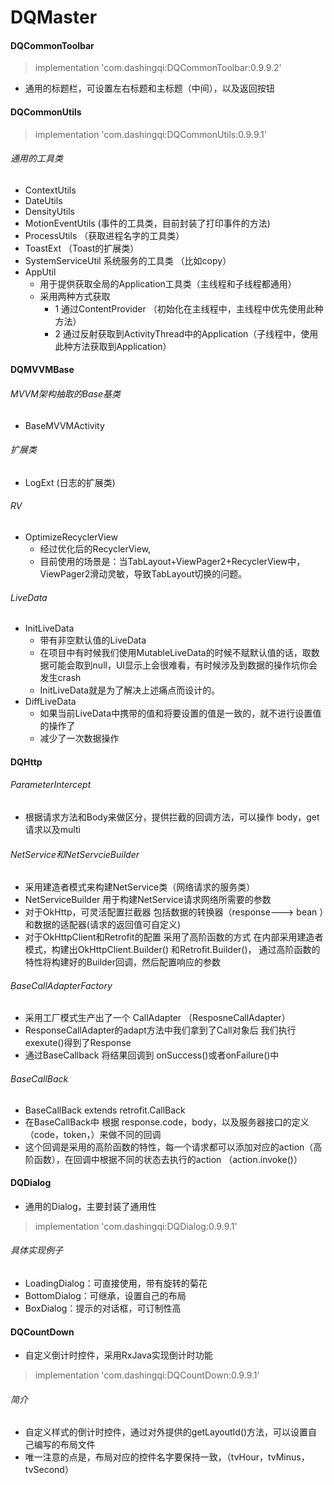# DQMaster

#### DQCommonToolbar
> implementation 'com.dashingqi:DQCommonToolbar:0.9.9.2'
- 通用的标题栏，可设置左右标题和主标题（中间），以及返回按钮

#### DQCommonUtils
> implementation 'com.dashingqi:DQCommonUtils:0.9.9.1'
###### 通用的工具类
- ContextUtils
- DateUtils
- DensityUtils
- MotionEventUtils (事件的工具类，目前封装了打印事件的方法)
- ProcessUtils （获取进程名字的工具类）
- ToastExt （Toast的扩展类）
- SystemServiceUtil 系统服务的工具类 （比如copy）
- AppUtil
  - 用于提供获取全局的Application工具类（主线程和子线程都通用）
  - 采用两种方式获取
    - 1 通过ContentProvider （初始化在主线程中，主线程中优先使用此种方法）
    - 2 通过反射获取到ActivityThread中的Application（子线程中，使用此种方法获取到Application）

#### DQMVVMBase

###### MVVM架构抽取的Base基类
- BaseMVVMActivity
###### 扩展类
- LogExt (日志的扩展类)

###### RV
- OptimizeRecyclerView
  - 经过优化后的RecyclerView,
  - 目前使用的场景是：当TabLayout+ViewPager2+RecyclerView中，ViewPager2滑动灵敏，导致TabLayout切换的问题。

###### LiveData
- InitLiveData
  - 带有非空默认值的LiveData
  - 在项目中有时候我们使用MutableLiveData的时候不赋默认值的话，取数据可能会取到null，UI显示上会很难看，有时候涉及到数据的操作坑你会发生crash
  - InitLiveData就是为了解决上述痛点而设计的。
- DiffLiveData
  - 如果当前LiveData中携带的值和将要设置的值是一致的，就不进行设置值的操作了
  - 减少了一次数据操作

#### DQHttp
###### ParameterIntercept
- 根据请求方法和Body来做区分，提供拦截的回调方法，可以操作 body，get请求以及multi
###### NetService和NetServcieBuilder
- 采用建造者模式来构建NetService类（网络请求的服务类）
- NetServiceBuilder 用于构建NetService请求网络所需要的参数
- 对于OkHttp，可灵活配置拦截器 包括数据的转换器（response---> bean ）和数据的适配器(请求的返回值可自定义)
- 对于OkHttpClient和Retrofit的配置 采用了高阶函数的方式 在内部采用建造者模式，构建出OkHttpClient.Builder() 和Retrofit.Builder()，
通过高阶函数的特性将构建好的Builder回调，然后配置响应的参数

###### BaseCallAdapterFactory
- 采用工厂模式生产出了一个 CallAdapter （ResposneCallAdapter）
- ResponseCallAdapter的adapt方法中我们拿到了Call对象后 我们执行exexute()得到了Response
- 通过BaseCallback 将结果回调到 onSuccess()或者onFailure()中

###### BaseCallBack
- BaseCallBack extends retrofit.CallBack
- 在BaseCallBack中 根据 response.code，body，以及服务器接口的定义（code，token，）来做不同的回调
- 这个回调是采用的高阶函数的特性，每一个请求都可以添加对应的action（高阶函数），在回调中根据不同的状态去执行的action （action.invoke()）

#### DQDialog
- 通用的Dialog，主要封装了通用性
> implementation 'com.dashingqi:DQDialog:0.9.9.1'

###### 具体实现例子
- LoadingDialog：可直接使用，带有旋转的菊花
- BottomDialog：可继承，设置自己的布局
- BoxDialog：提示的对话框，可订制性高

#### DQCountDown
- 自定义倒计时控件，采用RxJava实现倒计时功能
> implementation 'com.dashingqi:DQCountDown:0.9.9.1'
###### 简介
- 自定义样式的倒计时控件，通过对外提供的getLayoutId()方法，可以设置自己编写的布局文件
- 唯一注意的点是，布局对应的控件名字要保持一致，（tvHour，tvMinus，tvSecond）

